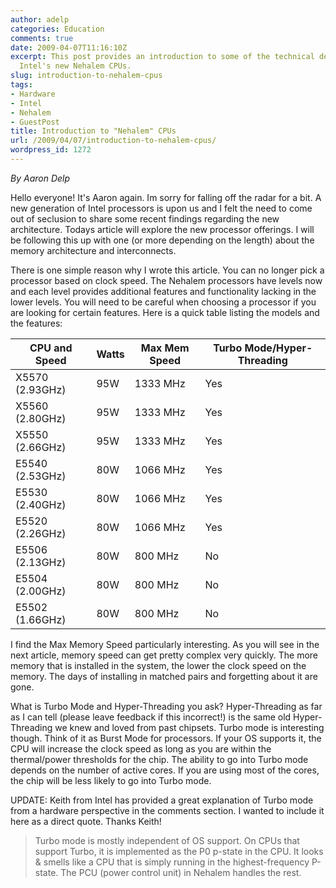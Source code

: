 ```yaml
---
author: adelp
categories: Education
comments: true
date: 2009-04-07T11:16:10Z
excerpt: This post provides an introduction to some of the technical details surrounding
  Intel's new Nehalem CPUs.
slug: introduction-to-nehalem-cpus
tags:
- Hardware
- Intel
- Nehalem
- GuestPost
title: Introduction to "Nehalem" CPUs
url: /2009/04/07/introduction-to-nehalem-cpus/
wordpress_id: 1272
---
```


_By Aaron Delp_

Hello everyone! It's Aaron again. Im sorry for falling off the radar for a bit. A new generation of Intel processors is upon us and I felt the need to come out of seclusion to share some recent findings regarding the new architecture. Todays article will explore the new processor offerings. I will be following this up with one (or more depending on the length) about the memory architecture and interconnects.

There is one simple reason why I wrote this article. You can no longer pick a processor based on clock speed. The Nehalem processors have levels now and each level provides additional features and functionality lacking in the lower levels. You will need to be careful when choosing a processor if you are looking for certain features. Here is a quick table listing the models and the features:

| CPU and Speed   | Watts | Max Mem Speed | Turbo Mode/Hyper-Threading |
|-----------------|-------|---------------|----------------------------|
| X5570 (2.93GHz) | 95W   | 1333 MHz      | Yes                        |
| X5560 (2.80GHz) | 95W   | 1333 MHz      | Yes                        |
| X5550 (2.66GHz) | 95W   | 1333 MHz      | Yes                        |
| E5540 (2.53GHz) | 80W   | 1066 MHz      | Yes                        |
| E5530 (2.40GHz) | 80W   | 1066 MHz      | Yes                        |
| E5520 (2.26GHz) | 80W   | 1066 MHz      | Yes                        |
| E5506 (2.13GHz) | 80W   | 800 MHz       | No                         |
| E5504 (2.00GHz) | 80W   | 800 MHz       | No                         |
| E5502 (1.66GHz) | 80W   | 800 MHz       | No                         |

I find the Max Memory Speed particularly interesting. As you will see in the next article, memory speed can get pretty complex very quickly. The more memory that is installed in the system, the lower the clock speed on the memory. The days of installing in matched pairs and forgetting about it are gone.

What is Turbo Mode and Hyper-Threading you ask? Hyper-Threading as far as I can tell (please leave feedback if this incorrect!) is the same old Hyper-Threading we knew and loved from past chipsets. Turbo mode is interesting though. Think of it as Burst Mode for processors. If your OS supports it, the CPU will increase the clock speed as long as you are within the thermal/power thresholds for the chip. The ability to go into Turbo mode depends on the number of active cores. If you are using most of the cores, the chip will be less likely to go into Turbo mode.

UPDATE: Keith from Intel has provided a great explanation of Turbo mode from a hardware perspective in the comments section. I wanted to include it here as a direct quote. Thanks Keith!

>Turbo mode is mostly independent of OS support. On CPUs that support Turbo, it is implemented as the P0 p-state in the CPU. It looks & smells like a CPU that is simply running in the highest-frequency P-state. The PCU (power control unit) in Nehalem handles the rest.
